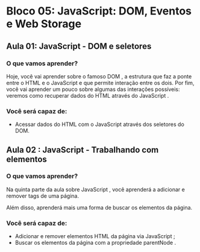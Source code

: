 # Bloco 05: JavaScript: DOM, Eventos e Web Storage

## Aula 01: JavaScript - DOM e seletores

### O que vamos aprender?

Hoje, você vai aprender sobre o famoso DOM , a estrutura que faz a ponte entre o HTML e o JavaScript e que permite interação entre os dois. Por fim, você vai aprender um pouco sobre algumas das interações possíveis: veremos como recuperar dados do HTML através do JavaScript .

### Você será capaz de:

- Acessar dados do HTML com o JavaScript através dos seletores do DOM.

## Aula 02 : JavaScript - Trabalhando com elementos

### O que vamos aprender?

Na quinta parte da aula sobre JavaScript , você aprenderá a adicionar e remover tags de uma página.

Além disso, aprenderá mais uma forma de buscar os elementos da página.

### Você será capaz de:

- Adicionar e remover elementos HTML da página via JavaScript ;
- Buscar os elementos da página com a propriedade parentNode .